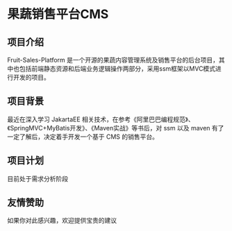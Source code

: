 # 果蔬销售平台CMS

## 项目介绍

Fruit-Sales-Platform 是一个开源的果蔬内容管理系统及销售平台的后台项目，其中也包括前端静态资源和后端业务逻辑操作两部分，采用ssm框架以MVC模式进行开发的项目。

## 项目背景

最近在深入学习 JakartaEE 相关技术，在参考《阿里巴巴编程规范》、《SpringMVC+MyBatis开发》、《Maven实战》等书后，对 ssm 以及 maven 有了一定了解后，决定着手开发一个基于 CMS 的销售平台。

## 项目计划

目前处于需求分析阶段

## 友情赞助

如果你对此感兴趣，欢迎提供宝贵的建议
